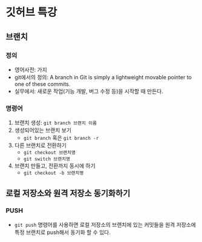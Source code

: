 # 깃허브 특강

## 브랜치

### 정의
+ 영어사전: 가지
+ git에서의 정의: A branch in Git is simply a lightweight movable pointer to one of these commits.
+ 실무에서: 새로운 작업(기능 개발, 버그 수정 등)을 시작할 때 만든다.

### 명령어
1. 브랜치 생성: `git branch 브랜치 이름`
2. 생성되어있는 브랜치 보기
   + `git branch` 혹은 `git branch -r`
3. 다른 브랜치로 전환하기
   + `git checkout 브랜치명`
   + `git switch 브랜치명`
4. 브랜치 만들고, 전환까지 동시에 하기
   + `git checkout -b 브랜치명`


## 로컬 저장소와 원격 저장소 동기화하기

### PUSH
+ `git push` 명령어를 사용하면 로컬 저장소의 브랜치에 있는 커밋들을 원격 저장소에 특정 브랜치로 push해서 동기화 할 수 있다.